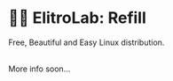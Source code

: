 <h1>🧑‍💻 ElitroLab: Refill</h1>
Free, Beautiful and Easy Linux distribution.

<br>

<br>

More info soon...
